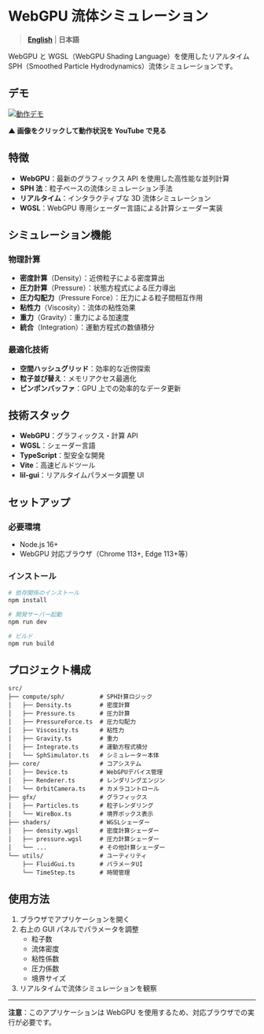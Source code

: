 # WebGPU 流体シミュレーション

> **[English](../../README.md)** | **日本語**

WebGPU と WGSL（WebGPU Shading Language）を使用したリアルタイム SPH（Smoothed Particle Hydrodynamics）流体シミュレーションです。

## デモ

[![動作デモ](https://img.youtube.com/vi/hxalb1aCo4g/maxresdefault.jpg)](https://youtu.be/hxalb1aCo4g)

**▲ 画像をクリックして動作状況を YouTube で見る**

## 特徴

- **WebGPU**：最新のグラフィックス API を使用した高性能な並列計算
- **SPH 法**：粒子ベースの流体シミュレーション手法
- **リアルタイム**：インタラクティブな 3D 流体シミュレーション
- **WGSL**：WebGPU 専用シェーダー言語による計算シェーダー実装

## シミュレーション機能

### 物理計算

- **密度計算**（Density）：近傍粒子による密度算出
- **圧力計算**（Pressure）：状態方程式による圧力導出
- **圧力勾配力**（Pressure Force）：圧力による粒子間相互作用
- **粘性力**（Viscosity）：流体の粘性効果
- **重力**（Gravity）：重力による加速度
- **統合**（Integration）：運動方程式の数値積分

### 最適化技術

- **空間ハッシュグリッド**：効率的な近傍探索
- **粒子並び替え**：メモリアクセス最適化
- **ピンポンバッファ**：GPU 上での効率的なデータ更新

## 技術スタック

- **WebGPU**：グラフィックス・計算 API
- **WGSL**：シェーダー言語
- **TypeScript**：型安全な開発
- **Vite**：高速ビルドツール
- **lil-gui**：リアルタイムパラメータ調整 UI

## セットアップ

### 必要環境

- Node.js 16+
- WebGPU 対応ブラウザ（Chrome 113+, Edge 113+等）

### インストール

```bash
# 依存関係のインストール
npm install

# 開発サーバー起動
npm run dev

# ビルド
npm run build
```

## プロジェクト構成

```
src/
├── compute/sph/          # SPH計算ロジック
│   ├── Density.ts        # 密度計算
│   ├── Pressure.ts       # 圧力計算
│   ├── PressureForce.ts  # 圧力勾配力
│   ├── Viscosity.ts      # 粘性力
│   ├── Gravity.ts        # 重力
│   ├── Integrate.ts      # 運動方程式積分
│   └── SphSimulator.ts   # シミュレーター本体
├── core/                 # コアシステム
│   ├── Device.ts         # WebGPUデバイス管理
│   ├── Renderer.ts       # レンダリングエンジン
│   └── OrbitCamera.ts    # カメラコントロール
├── gfx/                  # グラフィックス
│   ├── Particles.ts      # 粒子レンダリング
│   └── WireBox.ts        # 境界ボックス表示
├── shaders/              # WGSLシェーダー
│   ├── density.wgsl      # 密度計算シェーダー
│   ├── pressure.wgsl     # 圧力計算シェーダー
│   └── ...               # その他計算シェーダー
└── utils/                # ユーティリティ
    ├── FluidGui.ts       # パラメータUI
    └── TimeStep.ts       # 時間管理
```

## 使用方法

1. ブラウザでアプリケーションを開く
2. 右上の GUI パネルでパラメータを調整
   - 粒子数
   - 流体密度
   - 粘性係数
   - 圧力係数
   - 境界サイズ
3. リアルタイムで流体シミュレーションを観察

---

**注意**：このアプリケーションは WebGPU を使用するため、対応ブラウザでの実行が必要です。
